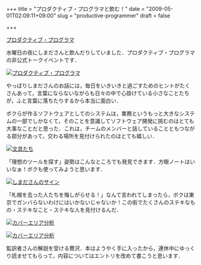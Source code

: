 +++
title = "プロダクティブ・プログラマと飲む！"
date = "2009-05-01T02:09:11+09:00"
slug = "productive-programmer"
draft = false

+++

<p><a href="http://www.oreilly.co.jp/books/9784873114026/" title="Book:プロダクティブ・プログラマ">プロダクティブ・プログラマ</a></p>
<p>水曜日の夜にしまださんと飲んだりしていました．プロダクティブ・プログラマの非公式トークイベントです．</p>
<p><a href="http://www.flickr.com/photos/june29/3486516890/" title="プロダクティブ・プログラマ by june29, on Flickr"><img src="http://farm4.static.flickr.com/3593/3486516890_6437abd2e8.jpg" alt="プロダクティブ・プログラマ" /></a></p>
<p>やっぱりしまださんのお話には，毎日をいきいきと過ごすためのヒントがたくさんあって，言葉にならないながらも日々の中で心掛けている小さなことたちが，ふと言葉に落ちたりするから本当に面白い．</p>
<p>ボクらが作るソフトウェアとしてのシステムは，業務というもっと大きなシステムの一部でしかなくて，そのことを意識してソフトウェア開発に挑むのはとても大事なことだと思った．これは，チームのメンバーと話していることともつながる部分があって，交わる場所を見付けられたのはとても嬉しい．</p>
<p><a href="http://www.flickr.com/photos/june29/3486513044/" title="文具たち by june29, on Flickr"><img src="http://farm4.static.flickr.com/3570/3486513044_9dd3ff82f8.jpg" alt="文具たち" /></a></p>
<p>「理想のツールを探す」姿勢はこんなところでも発見できます．方眼ノートはいいなぁ！ボクも使ってみようと思います．</p>
<p><a href="http://www.flickr.com/photos/june29/3486509434/" title="しまださんのサイン by june29, on Flickr"><img src="http://farm4.static.flickr.com/3337/3486509434_e7f39a3b64.jpg" alt="しまださんのサイン" /></a></p>
<p>「札幌を去った人たちを悔しがらせる！」なんて言われてしまったら，ボクは東京でガンバらないわけにはいかないじゃないか！この街でたくさんのステキなもの・ステキなこと・ステキな人を見付けるんだ．</p>
<p><a href="http://www.flickr.com/photos/june29/3485707099/" title="カバーエリア分析 by june29, on Flickr"><img src="http://farm4.static.flickr.com/3637/3485707099_6c6b65fe92.jpg" alt="カバーエリア分析" /></a></p>
<p><a href="http://www.flickr.com/photos/june29/3485706487/" title="カバーエリア分析 by june29, on Flickr"><img src="http://farm4.static.flickr.com/3312/3485706487_f1887f3452.jpg" alt="カバーエリア分析" /></a></p>
<p>監訳者さんの解説を受ける贅沢．本はようやく手に入ったから，連休中にゆっくり読ませてもらって，内容についてはエントリを改めて書こうと思います．</p>
